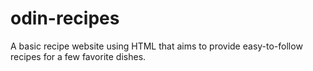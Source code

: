 # odin-recipes

A basic recipe website using HTML that aims to provide easy-to-follow recipes for a few favorite dishes.
